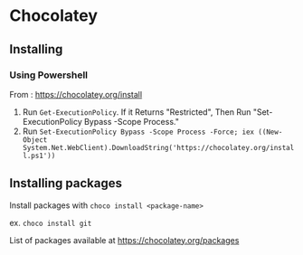 # Chocolatey

## Installing

### Using Powershell

From : https://chocolatey.org/install

1. Run `Get-ExecutionPolicy`. If it Returns "Restricted", Then Run "Set-ExecutionPolicy Bypass -Scope Process."
2. Run `Set-ExecutionPolicy Bypass -Scope Process -Force; iex ((New-Object System.Net.WebClient).DownloadString('https://chocolatey.org/install.ps1'))`

## Installing packages

Install packages with `choco install <package-name>`

ex. `choco install git`

List of packages available at https://chocolatey.org/packages

    